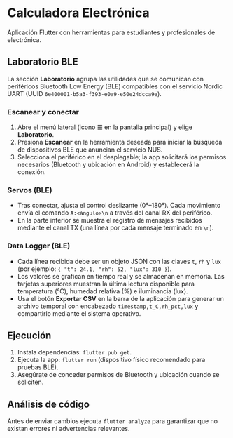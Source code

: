 # Calculadora Electrónica

Aplicación Flutter con herramientas para estudiantes y profesionales de electrónica.

## Laboratorio BLE

La sección **Laboratorio** agrupa las utilidades que se comunican con periféricos Bluetooth Low Energy (BLE) compatibles con el servicio Nordic UART (UUID `6e400001-b5a3-f393-e0a9-e50e24dcca9e`).

### Escanear y conectar

1. Abre el menú lateral (icono ☰ en la pantalla principal) y elige **Laboratorio**.
2. Presiona **Escanear** en la herramienta deseada para iniciar la búsqueda de dispositivos BLE que anuncian el servicio NUS.
3. Selecciona el periférico en el desplegable; la app solicitará los permisos necesarios (Bluetooth y ubicación en Android) y establecerá la conexión.

### Servos (BLE)

- Tras conectar, ajusta el control deslizante (0°–180°). Cada movimiento envía el comando `A:<ángulo>\n` a través del canal RX del periférico.
- En la parte inferior se muestra el registro de mensajes recibidos mediante el canal TX (una línea por cada mensaje terminado en `\n`).

### Data Logger (BLE)

- Cada línea recibida debe ser un objeto JSON con las claves `t`, `rh` y `lux` (por ejemplo: `{ "t": 24.1, "rh": 52, "lux": 310 }`).
- Los valores se grafican en tiempo real y se almacenan en memoria. Las tarjetas superiores muestran la última lectura disponible para temperatura (°C), humedad relativa (%) e iluminancia (lux).
- Usa el botón **Exportar CSV** en la barra de la aplicación para generar un archivo temporal con encabezado `timestamp,t_C,rh_pct,lux` y compartirlo mediante el sistema operativo.

## Ejecución

1. Instala dependencias: `flutter pub get`.
2. Ejecuta la app: `flutter run` (dispositivo físico recomendado para pruebas BLE).
3. Asegúrate de conceder permisos de Bluetooth y ubicación cuando se soliciten.

## Análisis de código

Antes de enviar cambios ejecuta `flutter analyze` para garantizar que no existan errores ni advertencias relevantes.
